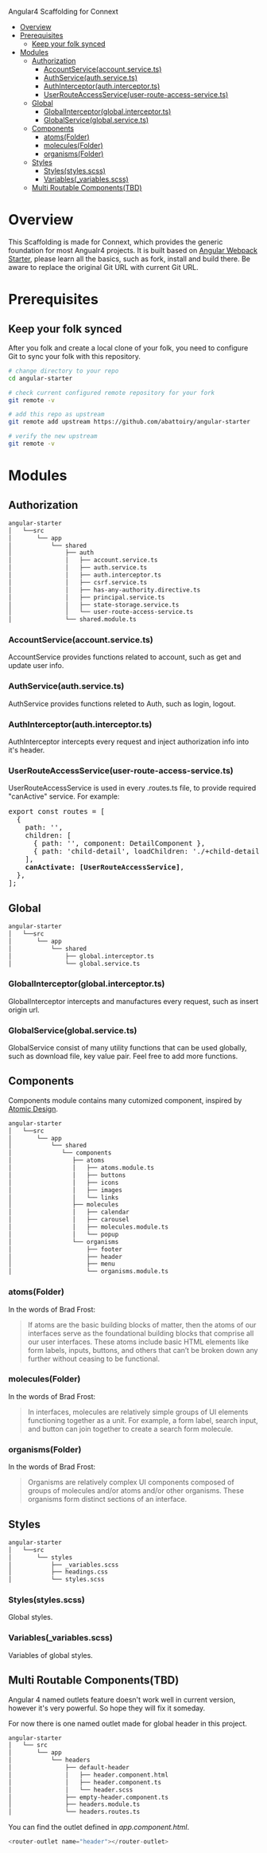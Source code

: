 Angular4 Scaffolding for Connext

- [Overview](#overview)
- [Prerequisites](#prerequisites)
  - [Keep your folk synced](#keep-your-folk-synced)
- [Modules](#modules)
  - [Authorization](#authorization)
    - [AccountService(account.service.ts)](#accountserviceaccountservicets)
    - [AuthService(auth.service.ts)](#authserviceauthservicets)
    - [AuthInterceptor(auth.interceptor.ts)](#authinterceptorauthinterceptorts)
    - [UserRouteAccessService(user-route-access-service.ts)](#userrouteaccessserviceuser-route-access-servicets)
  - [Global](#global)
    - [GlobalInterceptor(global.interceptor.ts)](#globalinterceptorglobalinterceptorts)
    - [GlobalService(global.service.ts)](#globalserviceglobalservicets)
  - [Components](#components)
    - [atoms(Folder)](#atomsfolder)
    - [molecules(Folder)](#moleculesfolder)
    - [organisms(Folder)](#organismsfolder)
  - [Styles](#styles)
    - [Styles(styles.scss)](#stylesstylesscss)
    - [Variables(_variables.scss)](#variablesvariablesscss)
  - [Multi Routable Components(TBD)](#multi-routable-componentstbd)

# Overview

This Scaffolding is made for Connext, which provides the generic foundation for most Angualr4 projects. It is built based on [Angular Webpack Starter](https://github.com/gdi2290/angular-starter#quick-start), please learn all the basics, such as fork, install and build there. Be aware to replace the original Git URL with current Git URL.

# Prerequisites

## Keep your folk synced

After you folk and create a local clone of your folk, you need to configure Git to sync your folk with this repository.

```bash
# change directory to your repo
cd angular-starter

# check current configured remote repository for your fork
git remote -v

# add this repo as upstream
git remote add upstream https://github.com/abattoiry/angular-starter

# verify the new upstream
git remote -v
```

# Modules

## Authorization

```bash
angular-starter
│   └──src
│       └── app
│           └── shared
│               ├── auth
│               │   ├── account.service.ts
│               │   ├── auth.service.ts
│               │   ├── auth.interceptor.ts
│               │   ├── csrf.service.ts
│               │   ├── has-any-authority.directive.ts
│               │   ├── principal.service.ts
│               │   ├── state-storage.service.ts
│               │   └── user-route-access-service.ts
│               └── shared.module.ts
```

### AccountService(account.service.ts)

AccountService provides functions related to account, such as get and update user info.

### AuthService(auth.service.ts)

AuthService provides functions releted to Auth, such as login, logout.

### AuthInterceptor(auth.interceptor.ts)

AuthInterceptor intercepts every request and inject authorization info into it's header.

### UserRouteAccessService(user-route-access-service.ts)

UserRouteAccessService is used in every .routes.ts file, to provide required "canActive" service. For example:

<pre>
export const routes = [
  {
    path: '',
    children: [
      { path: '', component: DetailComponent },
      { path: 'child-detail', loadChildren: './+child-detail#ChildDetailModule' }
    ],
    <b>canActivate: [UserRouteAccessService]</b>,
  },
];
</pre>

## Global

```bash
angular-starter
│   └──src
│       └── app
│           └── shared
│               ├── global.interceptor.ts
│               └── global.service.ts
```

### GlobalInterceptor(global.interceptor.ts)

GlobalInterceptor intercepts and manufactures every request, such as insert origin url.

### GlobalService(global.service.ts)

GlobalService consist of many utility functions that can be used globally, such as download file, key value pair. Feel free to add more functions.

## Components

Components module contains many cutomized component, inspired by [Atomic Design](http://atomicdesign.bradfrost.com/table-of-contents/).

```bash
angular-starter
│   └──src
│       └── app
│           └── shared
│              └── components
│                 ├── atoms
│                 │   ├── atoms.module.ts
│                 │   ├── buttons
│                 │   ├── icons
│                 │   ├── images
│                 │   └── links
│                 ├── molecules
│                 │   ├── calendar
│                 │   ├── carousel
│                 │   ├── molecules.module.ts
│                 │   └── popup
│                 └── organisms
│                     ├── footer
│                     ├── header
│                     ├── menu
│                     └── organisms.module.ts
```

### atoms(Folder)

In the words of Brad Frost:
> If atoms are the basic building blocks of matter, then the atoms of our interfaces serve as the foundational building blocks that comprise all our user interfaces. These atoms include basic HTML elements like form labels, inputs, buttons, and others that can’t be broken down any further without ceasing to be functional.

### molecules(Folder)

In the words of Brad Frost:
> In interfaces, molecules are relatively simple groups of UI elements functioning together as a unit. For example, a form label, search input, and button can join together to create a search form molecule.

### organisms(Folder)

In the words of Brad Frost:
> Organisms are relatively complex UI components composed of groups of molecules and/or atoms and/or other organisms. These organisms form distinct sections of an interface.

## Styles

```bash
angular-starter
│   └──src
│       └── styles
│           ├── _variables.scss
│           ├── headings.css
│           └── styles.scss
```

### Styles(styles.scss)

Global styles.

### Variables(_variables.scss)

Variables of global styles.

## Multi Routable Components(TBD)

Angular 4 named outlets feature doesn't work well in current version, however it's very powerful. So hope they will fix it someday.

For now there is one named outlet made for global header in this project.

```bash
angular-starter
│   └── src
│       └── app
│           └── headers
│               ├── default-header
│               │   ├── header.component.html
│               │   ├── header.component.ts
│               │   └── header.scss
│               ├── empty-header.component.ts
│               ├── headers.module.ts
│               └── headers.routes.ts
```

You can find the outlet defined in _app.component.html_.

```javascript
<router-outlet name="header"></router-outlet>
```
